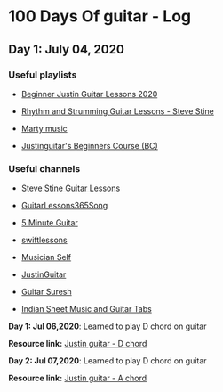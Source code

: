 # 100 Days Of guitar - Log

## Day 1: July 04, 2020

### Useful playlists

* [Beginner Justin Guitar Lessons 2020](https://www.youtube.com/playlist?list=PLlwfspJqZ126JHOY5rTkKCSAp2Ua907-v)  

* [Rhythm and Strumming Guitar Lessons - Steve Stine](https://www.youtube.com/playlist?list=PLn8Cg_n-kuKDKjlipuYlvOlr0gTnXk3-4)

* [Marty music](https://www.youtube.com/playlist?list=PLP3kvqg_Ut85F1Xig25uot1eSpSXkB8RO)

* [Justinguitar's Beginners Course (BC)](https://www.youtube.com/playlist?list=PLCAAA4629624F20D8)

### Useful channels

* [Steve Stine Guitar Lessons](https://www.youtube.com/channel/UC3mdd4zMNosEVKQic4g7_JQ)

* [GuitarLessons365Song](https://www.youtube.com/channel/UCYqDqs59rgZ3_7hJugnbXog)

* [5 Minute Guitar](https://www.youtube.com/channel/UCOSmaT73sJrjOmf6PHjxVAQ/videos)

* [swiftlessons](https://www.youtube.com/channel/UCjdxyPMmtiBLrmsM2Ok-AUg)

* [Musician Self](https://www.youtube.com/c/MusicianSelf/videos)

* [JustinGuitar](https://www.youtube.com/channel/UCBNkm8o5LiEVLxO8w0p2sfQ)

* [Guitar Suresh](https://www.youtube.com/channel/UCs1XFK39wGcOKTghrsc0oKA)

* [Indian Sheet Music and Guitar Tabs](https://www.youtube.com/channel/UC88xLZCCJdPg_pXp5D8AgiQ)

**Day 1: Jul 06,2020**: Learned to play D chord on guitar

**Resource link:** [Justin guitar - D chord](https://www.youtube.com/watch?v=QkrIZBLZEXw&list=PLlwfspJqZ126JHOY5rTkKCSAp2Ua907-v&index=8&t=0s)

**Day 2: Jul 07,2020**: Learned to play D chord on guitar

**Resource link:** [Justin guitar - A chord](https://www.youtube.com/watch?v=1X2rW5ATdLQ&list=PLlwfspJqZ126JHOY5rTkKCSAp2Ua907-v&index=11&t=0s)
